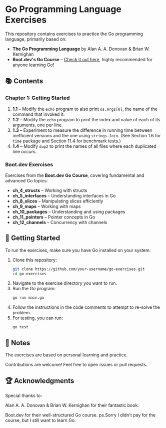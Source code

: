 # Go Programming Language Exercises

This repository contains exercises to practice the Go programming language, primarily based on:

- **The Go Programming Language** by Alan A. A. Donovan & Brian W. Kernighan
- **Boot.dev's Go Course** – [Check it out here](https://www.boot.dev/courses/learn-golang), highly recommended for anyone learning Go!

## 📚 Contents

### Chapter 1: Getting Started
1. **1.1** – Modify the `echo` program to also print `os.Args[0]`, the name of the command that invoked it.
2. **1.2** – Modify the `echo` program to print the index and value of each of its arguments, one per line.
3. **1.3** – Experiment to measure the difference in running time between inefficient versions and the one using `strings.Join`. (See Section 1.6 for `time` package and Section 11.4 for benchmark tests.)
4. **1.4** – Modify `dup2` to print the names of all files where each duplicated line occurs.

### Boot.dev Exercises
Exercises from the **Boot.dev Go Course**, covering fundamental and advanced Go topics:

- **ch_4_structs** – Working with structs
- **ch_5_interfaces** – Understanding interfaces in Go
- **ch_8_slices** – Manipulating slices efficiently
- **ch_9_maps** – Working with maps
- **ch_10_packages** – Understanding and using packages
- **ch_11_pointers** – Pointer concepts in Go
- **ch_12_channels** – Concurrency with channels

## 🚀 Getting Started

To run the exercises, make sure you have Go installed on your system.

1. Clone this repository:
   ```sh
   git clone https://github.com/your-username/go-exercises.git
   cd go-exercises
   ```
2. Navigate to the exercise directory you want to run.
3. Run the Go program:
   ```sh
   go run main.go
   ```
4. Follow the instructions in the code comments to attempt to re-solve the problem.
5. For testing, you can run:
   ```sh
   go test
   ```
## 📌 Notes
The exercises are based on personal learning and practice.

Contributions are welcome! Feel free to open issues or pull requests.

## 🏆 Acknowledgments
Special thanks to:

Alan A. A. Donovan & Brian W. Kernighan for their fantastic book.

Boot.dev for their well-structured Go course.
ps.Sorry I didn't pay for the course, but I still want to learn Go.
